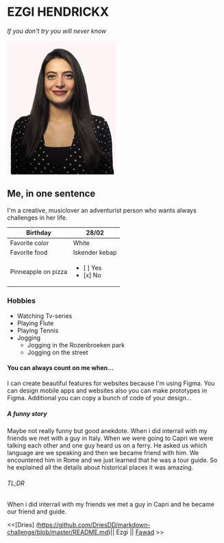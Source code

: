 
# EZGI HENDRICKX 

*If you don't try you will never know* 

![MY photo](/myphoto.jpg)

## Me, in one sentence
I'm a creative, musiclover an adventurist person who wants always challenges in her life.

Birthday    | 28/02
------------ | -------------
Favorite color|  White
Favorite food| Iskender kebap
Pinneapple on pizza|<ul><li>[ ] Yes</li><li>[x] No</li></ul>

### Hobbies 

 - Watching Tv-series
 - Playing Flute
 - Playing Tennis
 - Jogging
    - Jogging in the Rozenbroeken park
    - Jogging on the street 
>

#### You can always count on me when... 

I can create beautiful features for websites because I'm using Figma. You can design mobile apps and websites also you can make prototypes in Figma. Additional you can copy a bunch of code of your design...

##### A funny story 
Maybe not really funny but good anekdote.
When i did interrail with my friends we met with a guy in Italy. When we were going to Capri we were talking each other and one guy heard us on a ferry. He asked us which language are we speaking and then we became friend with him. We encountered him in Rome and we just learned that he was a tour guide. So he explained all the details about historical places it was amazing. 

###### TL;DR 

When i did interrail with my friends we met a guy in Capri and he became our friend and guide.

<<[Dries] (https://github.com/DriesDD/markdown-challenge/blob/master/README.md)|| Ezgi || [Fawad](https://github.com/fawadrafique/markdown-challenge/blob/master/README.md) >>
